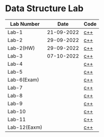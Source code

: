 # Data Structure Lab


| Lab Number | Date | Code |
| -- | -------- | ----------- |
| Lab-1 | 21-09-2022 | [c++](https://github.com/Raihanulislam12s/DataStructureLab/tree/main/LT1(22-46680-1)) |
| Lab-2 | 29-09-2022 | [c++](https://github.com/Raihanulislam12s/DataStructureLab/tree/main/LT2(22-46680-1)) |
| Lab-2(HW) | 29-09-2022 | [c++](https://github.com/Raihanulislam12s/DataStructureLab/tree/main/LT2(HW)22-46680-1) |
| Lab-3 |07-10-2022  | [c++]() |
| Lab-4 |  | [c++]() | 
| Lab-5 |  | [c++]() | 
| Lab-6(Exam) |  | [c++]() |
| Lab-7 |  | [c++]() |
| Lab-8 |  | [c++]() |
| Lab-9 |  | [c++]() |
| Lab-10 |  | [c++]() |
| Lab-11 |  | [c++]() |
| Lab-12(Eaxm)|  | [c++]() |


